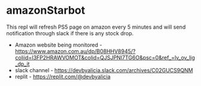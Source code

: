 # amazonStarbot
This repl will refresh PS5 page on amazon every 5 minutes and will send notification through slack if there is any stock drop.

- Amazon website being monitored - https://www.amazon.com.au/dp/B08HHV8945/?coliid=I3FP2HRAWVOMOT&colid=QJSJPNI7TG6O&psc=0&ref_=lv_ov_lig_dp_it 
- slack channel - https://devbyalicia.slack.com/archives/C02GUCS9QNM 
- replit - https://replit.com/@devbyalicia
